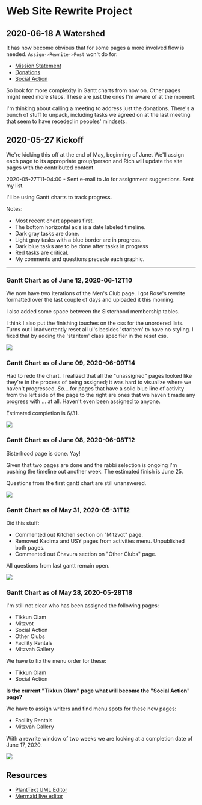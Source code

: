 # Web Site Rewrite Project

## 2020-06-18 A Watershed

It has now become obvious that for some pages a more involved flow is needed. `Assign->Rewrite->Post` won't do for:

- [Mission Statement](mission-statement.md)
- [Donations](donations.md)
- [Social Action](social-action.md)

So look for more complexity in Gantt charts from now on. Other pages might need more steps. These are just the ones I'm aware of at the moment. 

I'm thinking about calling a meeting to address just the donations. There's a bunch of stuff to unpack, including tasks we agreed on at the last meeting that seem to have receded in peoples' mindsets.

## 2020-05-27 Kickoff


We're kicking this off at the end of May, beginning of June. We'll assign each page to its appropriate group/person and Rich will update the site pages with the contributed content.

2020-05-27T11-04:00 - Sent e-mail to Jo for assignment suggestions. Sent my list.

I'll be using Gantt charts to track progress.

Notes:

- Most recent chart appears first.
- The bottom horizontal axis is a date labeled timeline.
- Dark gray tasks are done.
- Light gray tasks with a blue border are in progress.
- Dark blue tasks are to be done after tasks in progress
- Red tasks are critical.
- My comments and questions precede each graphic.

----

### Gantt Chart as of June 12, 2020-06-12T10



We now have two iterations of the Men's Club page. I got Rose's rewrite formatted over the last couple of days and uploaded it this morning.

I also added some space between the Sisterhood membership tables.

I think I also put the finishing touches on the css for the unordered lists. Turns out I inadvertently reset all ul's besides 'staritem' to have no styling. I fixed that by adding the 'staritem' class specifier in the reset css.

![](2020-06-12T10.svg)

### Gantt Chart as of June 09, 2020-06-09T14

Had to redo the chart. I realized that all the "unassigned" pages looked like they're in the process of being assigned; it was hard to visualize where we haven't progressed. *So*... for pages that have a solid blue line of activity from the left side of the page to the right are ones that we haven't made any progress with ... at all. Haven't even been assigned to anyone.

Estimated completion is 6/31.

![](2020-06-09T14.svg)


### Gantt Chart as of June 08, 2020-06-08T12

Sisterhood page is done. Yay!

Given that two pages are done and the rabbi selection is ongoing I'm pushing the timeline out another week. The estimated finish is June 25.

Questions from the first gantt chart are still unanswered.


![](2020-06-08T12.svg)

### Gantt Chart as of May 31, 2020-05-31T12

Did this stuff:

- Commented out Kitchen section on "Mitzvot" page.
- Removed Kadima and USY pages from activities menu. Unpublished both pages.
- Commented out Chavura section on "Other Clubs" page.

All questions from last gantt remain open.

![](2020-05-31T12.svg)

### Gantt Chart as of May 28, 2020-05-28T18

I'm still not clear who has been assigned the following pages:
- Tikkun Olam
- Mitzvot
- Social Action
- Other Clubs
- Facility Rentals
- Mitzvah Gallery

We have to fix the menu order for these:
- Tikkun Olam
- Social Action

**Is the current "Tikkun Olam" page what will become the "Social Action" page?**

We have to assign writers and find menu spots for these new pages:
- Facility Rentals
- Mitzvah Gallery




With a rewrite window of two weeks we are looking at a completion date of June 17, 2020.

![](2020-05-28T18.svg)

## Resources

* [PlantText UML Editor](https://www.planttext.com/)
* [Mermaid live editor](https://mermaid-js.github.io/mermaid-live-editor/#/edit/eyJjb2RlIjoiZ2FudHRcbiAgICB0aXRsZSBBIEdhbnR0IERpYWdyYW1cbiAgICBkYXRlRm9ybWF0ICBZWVlZLU1NLUREXG4gICAgc2VjdGlvbiBTZWN0aW9uXG4gICAgQSB0YXNrICAgICAgICAgICA6YTEsIDIwMTQtMDEtMDEsIDMwZFxuICAgIEFub3RoZXIgdGFzayAgICAgOmFmdGVyIGExICAsIDIwZFxuICAgIHNlY3Rpb24gQW5vdGhlclxuICAgIFRhc2sgaW4gc2VjICAgICAgOjIwMTQtMDEtMTIgICwgMTJkXG4gICAgYW5vdGhlciB0YXNrICAgICAgOiAyNGQiLCJtZXJtYWlkIjp7InRoZW1lIjoiZGVmYXVsdCJ9fQ)